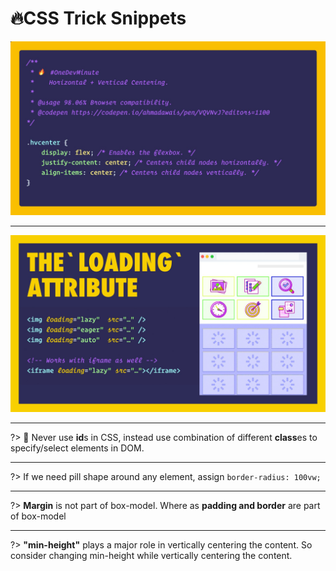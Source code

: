 # 🔥CSS Trick Snippets

<img alt="css trick" src="/tricks/flex_center.jfif" width="700px"/>

---

<img alt="css trick" src="/tricks/loading_lazy.jfif" width="700px"/>

---

?> 🚀 Never use **id**s in CSS, instead use combination of different **class**es to specify/select elements in DOM.

---

?> If we need pill shape around any element, assign `border-radius: 100vw;`

---

?> **Margin** is not part of box-model. Where as **padding and border** are part of box-model

---

?> **"min-height"** plays a major role in vertically centering the content. So consider changing min-height while vertically centering the content.
